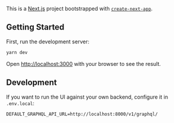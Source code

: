 This is a [Next.js](https://nextjs.org/) project bootstrapped with [`create-next-app`](https://github.com/vercel/next.js/tree/canary/packages/create-next-app).

## Getting Started

First, run the development server:

```bash
yarn dev
```

Open [http://localhost:3000](http://localhost:3000) with your browser to see the result.

## Development

If you want to run the UI against your own backend, configure it in `.env.local`:

```
DEFAULT_GRAPHQL_API_URL=http://localhost:8000/v1/graphql/
```
